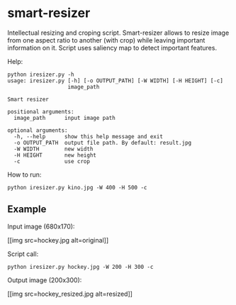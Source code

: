 smart-resizer
=============
Intellectual resizing and croping script. Smart-resizer allows to resize image from one aspect ratio to another (with crop) while leaving important information on it. Script uses saliency map to detect important features.

Help:
```
python iresizer.py -h
usage: iresizer.py [-h] [-o OUTPUT_PATH] [-W WIDTH] [-H HEIGHT] [-c]
                   image_path

Smart resizer

positional arguments:
  image_path      input image path

optional arguments:
  -h, --help      show this help message and exit
  -o OUTPUT_PATH  output file path. By default: result.jpg
  -W WIDTH        new width
  -H HEIGHT       new height
  -c              use crop
```

How to run:
```
python iresizer.py kino.jpg -W 400 -H 500 -c
```

Example
------- 
Input image (680x170):

[[img src=hockey.jpg alt=original]]

Script call:
```
python iresizer.py hockey.jpg -W 200 -H 300 -c
```

Output image (200x300):

[[img src=hockey_resized.jpg alt=resized]]
